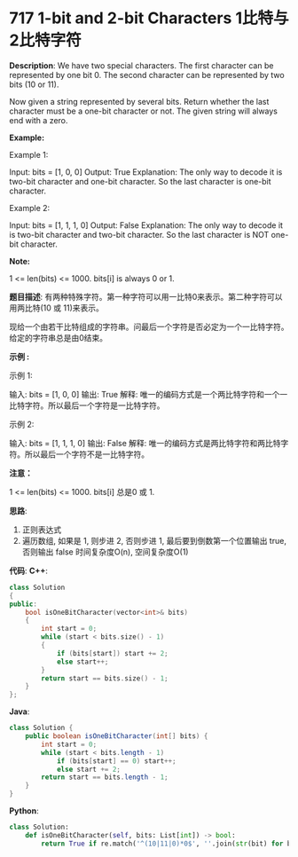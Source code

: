 # 717 1-bit and 2-bit Characters 1比特与2比特字符

__Description__:
We have two special characters. The first character can be represented by one bit 0. The second character can be represented by two bits (10 or 11).

Now given a string represented by several bits. Return whether the last character must be a one-bit character or not. The given string will always end with a zero.

__Example:__

Example 1:

Input:
bits = [1, 0, 0]
Output: True
Explanation:
The only way to decode it is two-bit character and one-bit character. So the last character is one-bit character.

Example 2:

Input:
bits = [1, 1, 1, 0]
Output: False
Explanation:
The only way to decode it is two-bit character and two-bit character. So the last character is NOT one-bit character.

__Note:__

1 <= len(bits) <= 1000.
bits[i] is always 0 or 1.

__题目描述__:
有两种特殊字符。第一种字符可以用一比特0来表示。第二种字符可以用两比特(10 或 11)来表示。

现给一个由若干比特组成的字符串。问最后一个字符是否必定为一个一比特字符。给定的字符串总是由0结束。

__示例 :__

示例 1:

输入:
bits = [1, 0, 0]
输出: True
解释:
唯一的编码方式是一个两比特字符和一个一比特字符。所以最后一个字符是一比特字符。

示例 2:

输入:
bits = [1, 1, 1, 0]
输出: False
解释:
唯一的编码方式是两比特字符和两比特字符。所以最后一个字符不是一比特字符。

__注意：__

1 <= len(bits) <= 1000.
bits[i] 总是0 或 1.

__思路__:

1. 正则表达式
2. 遍历数组, 如果是 1, 则步进 2, 否则步进 1, 最后要到倒数第一个位置输出 true, 否则输出 false
时间复杂度O(n), 空间复杂度O(1)

__代码__:
__C++__:

```C++
class Solution 
{
public:
    bool isOneBitCharacter(vector<int>& bits) 
    {
        int start = 0;
        while (start < bits.size() - 1) 
        {
            if (bits[start]) start += 2;
            else start++;
        }
        return start == bits.size() - 1;
    }
};
```

__Java__:

```Java
class Solution {
    public boolean isOneBitCharacter(int[] bits) {
        int start = 0;
        while (start < bits.length - 1)
            if (bits[start] == 0) start++;
            else start += 2;
        return start == bits.length - 1;
    }
}
```

__Python__:

```Python
class Solution:
    def isOneBitCharacter(self, bits: List[int]) -> bool:
        return True if re.match('^(10|11|0)*0$', ''.join(str(bit) for bit in bits)) else False
```
